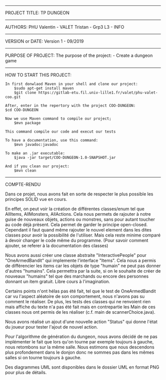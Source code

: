 ------------------------------------------------------------------------

PROJECT TITLE: TP DUNGEON

------------------------------------------------------------------------

AUTHORS: PHU Valentin - VALET Tristan - Grp3 L3 - INFO

------------------------------------------------------------------------

VERSION or DATE: Version 1 - 09/2019

------------------------------------------------------------------------

PURPOSE OF PROJECT:
    The purpose of the project:
        - Create a dungeon game

------------------------------------------------------------------------

HOW TO START THIS PROJECT:

    In first donwlaod Maven in your shell and clone our project:
        $sudo apt-get install maven
        $git clone https://gitlab-etu.fil.univ-lille1.fr/valet/phu-valet-coo.git
    
    After, enter in the repertory with the project COO-DUNGEON:
    $cd COO-DUNGEON

    Now we use Maven command to compile our project;
        $mvn package
    
    This command compile our code and execut our tests

    To have a documentation, use this command:
        $mvn javadoc:javadoc
    
    To make an .jar executable:
        $java -jar target/COO-DUNGEON-1.0-SNAPSHOT.jar

    And if you clean our project:
        $mvn clean

------------------------------------------------------------------------

COMPTE-RENDU

Dans ce projet, nous avons fait en sorte de respecter le plus possible les principes SOLID vue en cours.

En effet, on peut voir la création de différentes classes/enum tel que AllItems, AllMonsters, AllActions.
Cela nous permets de rajouter à notre guise de nouveaux objets, actions ou monstres, sans pour autant toucher au code déjà prèsent.
Cela permet de garder le principe open-closed. 
Cependant il faut quand même rajouter le nouvel element dans les dites classes pour avoir la possibilité de l'utiliser.
Mais cela reste minime comparé à devoir changer le code même du programme.
(Pour savoir comment ajouter, se referer à la documentation des classes)

Nous avons aussi créer une classe abstraite "InteractivePeople" pour "OneArmedBandit" qui implemente l'interface "Items".
Cela nous a permis de différencier les items car les objets de type "humain" ne peut pas donner d'autres "humains".
Cela permettra par la suite, si on le souhaite de créer de nouveaux "humains" tel que des marchands ou encore des personnes donnant un item gratuit. Libre cours à l'imagination.

Certains points n'ont hélas pas été fait, tel que le test de OneArmedBandit car vu l'aspect aléatoire de son comportement,
nous n'avons pas su comment le réaliser.
De plus, les tests des classes qui ne renvoient rien mais affiche du texte n'a pas été fait mais en contrepartie 
les Main de ces classes nous ont permis de les réaliser (c.f. main de scannerChoice.java).

Nous avons réalisé un ajout d'une nouvelle action "Status" qui donne l'état du joueur pour tester l'ajout de nouvel action.

Pour l'algorithme de génération du dungeon, nous avons décidé de ne pas implémenter le fait que lors qu'on tourne par exemple toujours
à gauche, nous retombons sur la même salle.
Nous estimons que nous descendons plus profondement dans le donjon donc ne sommes pas dans les mêmes salles si on tourne toujours à gauche.

Des diagrammes UML sont disponibles dans le dossier UML en format PNG pour plus de détails.
